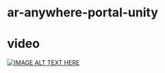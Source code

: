 # ar-anywhere-portal-unity

#  video

[![IMAGE ALT TEXT HERE](http://img.youtube.com/vi/NJd94VYLB5s/180.jpg)](http://www.youtube.com/watch?v=NJd94VYLB5s)
